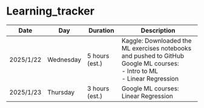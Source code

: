# Learning_tracker

| Date      | Day       | Duration       | Description                                                                                                                       |
| --------- | --------- | -------------- | --------------------------------------------------------------------------------------------------------------------------------- |
| 2025/1/22 | Wednesday | 5 hours (est.) | Kaggle: Downloaded the ML exercises notebooks and pushed to GitHub<br>Google ML courses:<br>- Intro to ML<br>- Linear Regression |
| 2025/1/23 | Thursday  | 3 hours (est.)                | Google ML courses: Linear Regression|

